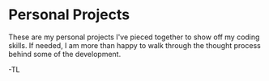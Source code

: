 # Personal Projects
These are my personal projects I've pieced together to show off my coding skills. If needed, I am more than happy to walk through the thought process behind some of the development.

-TL
